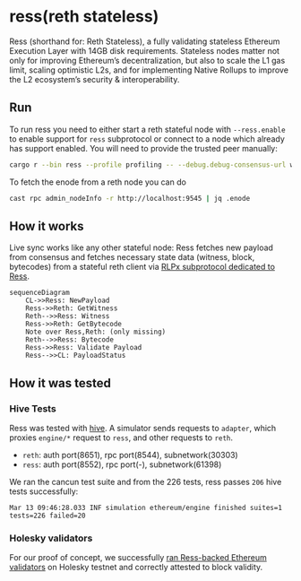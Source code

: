 # ress(reth stateless)

Ress (shorthand for: Reth Stateless), a fully validating stateless Ethereum Execution Layer with 14GB disk requirements. Stateless nodes matter not only for improving Ethereum’s decentralization, but also to scale the L1 gas limit, scaling optimistic L2s, and for implementing Native Rollups to improve the L2 ecosystem’s security & interoperability.

## Run

To run ress you need to either start a reth stateful node with `--ress.enable` to enable support for `ress` subprotocol or connect to a node which already has support enabled. You will need to provide the trusted peer manually:

```bash
cargo r --bin ress --profile profiling -- --debug.debug-consensus-url wss://reth-ethereum.ithaca.xyz/ws --remote-peer enode://ea6ac5192e6321f91eece5aeb6185e6b289f20dbc693c0f4b0abd299997b56227407f26ae1af5c3f05d00b9c743938e7afaf835709a956e01ebd980723caf1f8@103.50.32.176:30303
```

To fetch the enode from a reth node you can do 
```bash
cast rpc admin_nodeInfo -r http://localhost:9545 | jq .enode
```

## How it works

Live sync works like any other stateful node: Ress fetches new payload from consensus and fetches necessary state data (witness, block, bytecodes) from a stateful reth client via [RLPx subprotocol dedicated to Ress](https://github.com/paradigmxyz/reth/tree/main/crates/ress/protocol).

```mermaid
sequenceDiagram
    CL->>Ress: NewPayload
    Ress->>Reth: GetWitness
    Reth-->>Ress: Witness
    Ress->>Reth: GetBytecode
    Note over Ress,Reth: (only missing)
    Reth-->>Ress: Bytecode
    Ress->>Ress: Validate Payload
    Ress-->>CL: PayloadStatus
```

## How it was tested

### Hive Tests 

Ress was tested with [hive](https://github.com/ethereum/hive). A simulator sends requests to `adapter`, which proxies `engine/*` request to `ress`, and other requests to `reth`. 

- `reth`: auth port(8651), rpc port(8544), subnetwork(30303)
- `ress`: auth port(8552), rpc port(-), subnetwork(61398)

We ran the cancun test suite and from the 226 tests, ress passes `206` hive tests successfully:
```
Mar 13 09:46:28.033 INF simulation ethereum/engine finished suites=1 tests=226 failed=20
```

### Holesky validators
 For our proof of concept, we successfully [ran Ress-backed Ethereum validators](https://holesky.beaconcha.in/dashboard?validators=1919380,1919381,1919382,1919383,1919384,1919385,1919386,1919387,1919388,1919389#validators-table) on Holesky testnet and correctly attested to block validity.